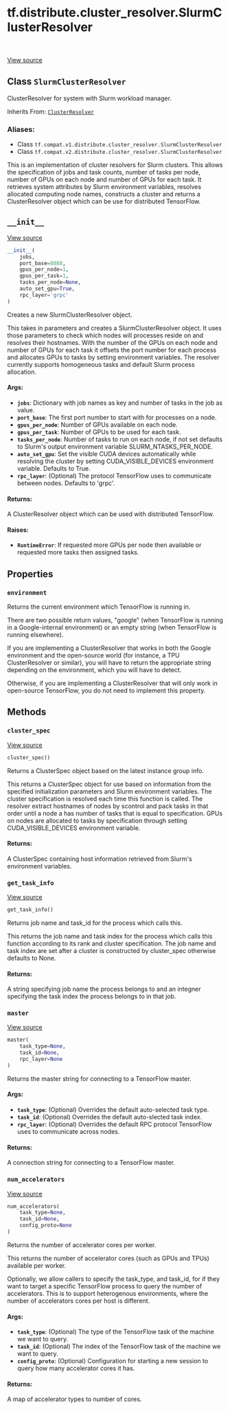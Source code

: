 <div itemscope itemtype="http://developers.google.com/ReferenceObject">
<meta itemprop="name" content="tf.distribute.cluster_resolver.SlurmClusterResolver" />
<meta itemprop="path" content="Stable" />
<meta itemprop="property" content="environment"/>
<meta itemprop="property" content="__init__"/>
<meta itemprop="property" content="cluster_spec"/>
<meta itemprop="property" content="get_task_info"/>
<meta itemprop="property" content="master"/>
<meta itemprop="property" content="num_accelerators"/>
</div>

# tf.distribute.cluster_resolver.SlurmClusterResolver

<!-- Insert buttons -->

<table class="tfo-notebook-buttons tfo-api" align="left">
</table>

<a target="_blank" href="/code/stable/tensorflow/python/distribute/cluster_resolver/slurm_cluster_resolver.py">View source</a>



## Class `SlurmClusterResolver`

<!-- Start diff -->
ClusterResolver for system with Slurm workload manager.

Inherits From: [`ClusterResolver`](../../../tf/distribute/cluster_resolver/ClusterResolver.md)

### Aliases:

* Class `tf.compat.v1.distribute.cluster_resolver.SlurmClusterResolver`
* Class `tf.compat.v2.distribute.cluster_resolver.SlurmClusterResolver`


<!-- Placeholder for "Used in" -->

This is an implementation of cluster resolvers for Slurm clusters. This allows
the specification of jobs and task counts, number of tasks per node, number of
GPUs on each node and number of GPUs for each task. It retrieves system
attributes by Slurm environment variables, resolves allocated computing node
names, constructs a cluster and returns a ClusterResolver object which can be
use for distributed TensorFlow.

<h2 id="__init__"><code>__init__</code></h2>

<a target="_blank" href="/code/stable/tensorflow/python/distribute/cluster_resolver/slurm_cluster_resolver.py">View source</a>

``` python
__init__(
    jobs,
    port_base=8888,
    gpus_per_node=1,
    gpus_per_task=1,
    tasks_per_node=None,
    auto_set_gpu=True,
    rpc_layer='grpc'
)
```

Creates a new SlurmClusterResolver object.

This takes in parameters and creates a SlurmClusterResolver object. It uses
those parameters to check which nodes will processes reside on and resolves
their hostnames. With the number of the GPUs on each node and number of GPUs
for each task it offsets the port number for each process and allocates
GPUs to tasks by setting environment variables. The resolver currently
supports homogeneous tasks and default Slurm process allocation.

#### Args:


* <b>`jobs`</b>: Dictionary with job names as key and number of tasks in the job as
  value.
* <b>`port_base`</b>: The first port number to start with for processes on a node.
* <b>`gpus_per_node`</b>: Number of GPUs available on each node.
* <b>`gpus_per_task`</b>: Number of GPUs to be used for each task.
* <b>`tasks_per_node`</b>: Number of tasks to run on each node, if not set defaults
  to Slurm's output environment variable SLURM_NTASKS_PER_NODE.
* <b>`auto_set_gpu`</b>: Set the visible CUDA devices automatically while resolving
  the cluster by setting CUDA_VISIBLE_DEVICES environment variable.
  Defaults to True.
* <b>`rpc_layer`</b>: (Optional) The protocol TensorFlow uses to communicate between
  nodes. Defaults to 'grpc'.


#### Returns:

A ClusterResolver object which can be used with distributed TensorFlow.



#### Raises:


* <b>`RuntimeError`</b>: If requested more GPUs per node then available or requested
more tasks then assigned tasks.



## Properties

<h3 id="environment"><code>environment</code></h3>

Returns the current environment which TensorFlow is running in.

There are two possible return values, "google" (when TensorFlow is running
in a Google-internal environment) or an empty string (when TensorFlow is
running elsewhere).

If you are implementing a ClusterResolver that works in both the Google
environment and the open-source world (for instance, a TPU ClusterResolver
or similar), you will have to return the appropriate string depending on the
environment, which you will have to detect.

Otherwise, if you are implementing a ClusterResolver that will only work
in open-source TensorFlow, you do not need to implement this property.



## Methods

<h3 id="cluster_spec"><code>cluster_spec</code></h3>

<a target="_blank" href="/code/stable/tensorflow/python/distribute/cluster_resolver/slurm_cluster_resolver.py">View source</a>

``` python
cluster_spec()
```

Returns a ClusterSpec object based on the latest instance group info.

This returns a ClusterSpec object for use based on information from the
specified initialization parameters and Slurm environment variables. The
cluster specification is resolved each time this function is called. The
resolver extract hostnames of nodes by scontrol and pack tasks in that
order until a node a has number of tasks that is equal to specification.
GPUs on nodes are allocated to tasks by specification through setting
CUDA_VISIBLE_DEVICES environment variable.

#### Returns:

A ClusterSpec containing host information retrieved from Slurm's
  environment variables.


<h3 id="get_task_info"><code>get_task_info</code></h3>

<a target="_blank" href="/code/stable/tensorflow/python/distribute/cluster_resolver/slurm_cluster_resolver.py">View source</a>

``` python
get_task_info()
```

Returns job name and task_id for the process which calls this.

This returns the job name and task index for the process which calls this
function according to its rank and cluster specification. The job name and
task index are set after a cluster is constructed by cluster_spec otherwise
defaults to None.

#### Returns:

A string specifying job name the process belongs to and an integner
  specifying the task index the process belongs to in that job.


<h3 id="master"><code>master</code></h3>

<a target="_blank" href="/code/stable/tensorflow/python/distribute/cluster_resolver/slurm_cluster_resolver.py">View source</a>

``` python
master(
    task_type=None,
    task_id=None,
    rpc_layer=None
)
```

Returns the master string for connecting to a TensorFlow master.


#### Args:


* <b>`task_type`</b>: (Optional) Overrides the default auto-selected task type.
* <b>`task_id`</b>: (Optional) Overrides the default auto-slected task index.
* <b>`rpc_layer`</b>: (Optional) Overrides the default RPC protocol TensorFlow uses
  to communicate across nodes.


#### Returns:

A connection string for connecting to a TensorFlow master.


<h3 id="num_accelerators"><code>num_accelerators</code></h3>

<a target="_blank" href="/code/stable/tensorflow/python/distribute/cluster_resolver/slurm_cluster_resolver.py">View source</a>

``` python
num_accelerators(
    task_type=None,
    task_id=None,
    config_proto=None
)
```

Returns the number of accelerator cores per worker.

This returns the number of accelerator cores (such as GPUs and TPUs)
available per worker.

Optionally, we allow callers to specify the task_type, and task_id, for
if they want to target a specific TensorFlow process to query
the number of accelerators. This is to support heterogenous environments,
where the number of accelerators cores per host is different.

#### Args:


* <b>`task_type`</b>: (Optional) The type of the TensorFlow task of the machine we
  want to query.
* <b>`task_id`</b>: (Optional) The index of the TensorFlow task of the machine we
  want to query.
* <b>`config_proto`</b>: (Optional) Configuration for starting a new session to
  query how many accelerator cores it has.


#### Returns:

A map of accelerator types to number of cores.




